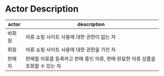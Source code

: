 # Actor Description

|actor|description|
|------|---|
|비회원|의류 쇼핑 사이트 사용에 대한 권한이 없는 자|
|회원|의류 쇼핑 사이트 사용에 대한 권한을 가진 자|
|판매자|판매할 의류를 등록하고 판매 중인 의류, 판매 완료한 의류 상품을 조회할 수 있는 자|